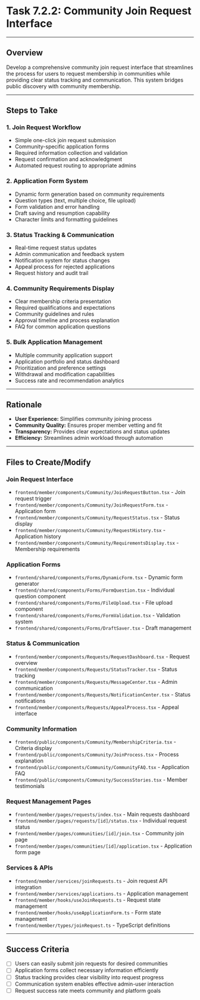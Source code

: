 # Task 7.2.2: Community Join Request Interface

---

## Overview
Develop a comprehensive community join request interface that streamlines the process for users to request membership in communities while providing clear status tracking and communication. This system bridges public discovery with community membership.

---

## Steps to Take

### 1. **Join Request Workflow**
   - Simple one-click join request submission
   - Community-specific application forms
   - Required information collection and validation
   - Request confirmation and acknowledgment
   - Automated request routing to appropriate admins

### 2. **Application Form System**
   - Dynamic form generation based on community requirements
   - Question types (text, multiple choice, file upload)
   - Form validation and error handling
   - Draft saving and resumption capability
   - Character limits and formatting guidelines

### 3. **Status Tracking & Communication**
   - Real-time request status updates
   - Admin communication and feedback system
   - Notification system for status changes
   - Appeal process for rejected applications
   - Request history and audit trail

### 4. **Community Requirements Display**
   - Clear membership criteria presentation
   - Required qualifications and expectations
   - Community guidelines and rules
   - Approval timeline and process explanation
   - FAQ for common application questions

### 5. **Bulk Application Management**
   - Multiple community application support
   - Application portfolio and status dashboard
   - Prioritization and preference settings
   - Withdrawal and modification capabilities
   - Success rate and recommendation analytics

---

## Rationale
- **User Experience:** Simplifies community joining process
- **Community Quality:** Ensures proper member vetting and fit
- **Transparency:** Provides clear expectations and status updates
- **Efficiency:** Streamlines admin workload through automation

---

## Files to Create/Modify

### Join Request Interface
- `frontend/member/components/Community/JoinRequestButton.tsx` - Join request trigger
- `frontend/member/components/Community/JoinRequestForm.tsx` - Application form
- `frontend/member/components/Community/RequestStatus.tsx` - Status display
- `frontend/member/components/Community/RequestHistory.tsx` - Application history
- `frontend/member/components/Community/RequirementsDisplay.tsx` - Membership requirements

### Application Forms
- `frontend/shared/components/Forms/DynamicForm.tsx` - Dynamic form generator
- `frontend/shared/components/Forms/FormQuestion.tsx` - Individual question component
- `frontend/shared/components/Forms/FileUpload.tsx` - File upload component
- `frontend/shared/components/Forms/FormValidation.tsx` - Validation system
- `frontend/shared/components/Forms/DraftSaver.tsx` - Draft management

### Status & Communication
- `frontend/member/components/Requests/RequestDashboard.tsx` - Request overview
- `frontend/member/components/Requests/StatusTracker.tsx` - Status tracking
- `frontend/member/components/Requests/MessageCenter.tsx` - Admin communication
- `frontend/member/components/Requests/NotificationCenter.tsx` - Status notifications
- `frontend/member/components/Requests/AppealProcess.tsx` - Appeal interface

### Community Information
- `frontend/public/components/Community/MembershipCriteria.tsx` - Criteria display
- `frontend/public/components/Community/JoinProcess.tsx` - Process explanation
- `frontend/public/components/Community/CommunityFAQ.tsx` - Application FAQ
- `frontend/public/components/Community/SuccessStories.tsx` - Member testimonials

### Request Management Pages
- `frontend/member/pages/requests/index.tsx` - Main requests dashboard
- `frontend/member/pages/requests/[id]/status.tsx` - Individual request status
- `frontend/member/pages/communities/[id]/join.tsx` - Community join page
- `frontend/member/pages/communities/[id]/application.tsx` - Application form page

### Services & APIs
- `frontend/member/services/joinRequests.ts` - Join request API integration
- `frontend/member/services/applications.ts` - Application management
- `frontend/member/hooks/useJoinRequests.ts` - Request state management
- `frontend/member/hooks/useApplicationForm.ts` - Form state management
- `frontend/member/types/joinRequest.ts` - TypeScript definitions

---

## Success Criteria
- [ ] Users can easily submit join requests for desired communities
- [ ] Application forms collect necessary information efficiently
- [ ] Status tracking provides clear visibility into request progress
- [ ] Communication system enables effective admin-user interaction
- [ ] Request success rate meets community and platform goals 